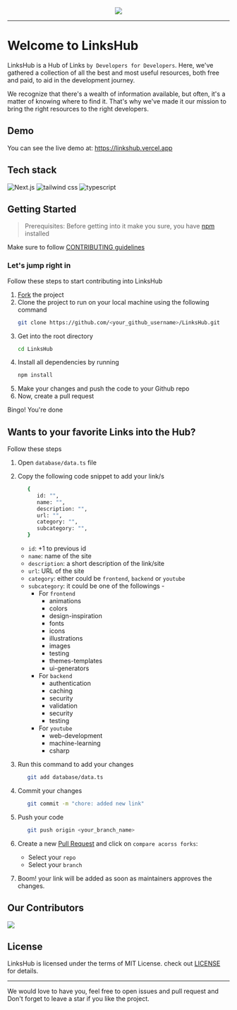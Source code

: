 <div align="center">
<img src="https://user-images.githubusercontent.com/78981177/215495029-ff9d4d24-a626-494a-859d-293cb9925f63.png"/>
</div><hr>

# Welcome to LinksHub

LinksHub is a Hub of Links `by Developers for Developers`. Here, we've gathered a collection of all the best and most useful resources, both free and paid, to aid in the development journey.

We recognize that there's a wealth of information available, but often, it's a matter of knowing where to find it. That's why we've made it our mission to bring the right resources to the right developers.

## Demo

You can see the live demo at: https://linkshub.vercel.app

## Tech stack

![Next.js](https://img.shields.io/badge/Next.js-7c3aed?style=for-the-badge&logo=next.js&logoColor=white)
![tailwind css](https://img.shields.io/badge/tailwind_css-7c3aed?style=for-the-badge&logo=tailwindcss&logoColor=white)
![typescript](https://img.shields.io/badge/typescript-7c3aed?style=for-the-badge&logo=typescript&logoColor=white)

## Getting Started

> Prerequisites: Before getting into it make you sure, you have [npm](https://nodejs.org/download) installed

Make sure to follow [CONTRIBUTING guidelines](https://github.com/rupali-codes/LinksHub/blob/main/CONTRIBUTING.md)

### Let's jump right in

Follow these steps to start contributing into LinksHub

1. [Fork](https://github.com/rupali-codes/LinksHub/fork) the project
2. Clone the project to run on your local machine using the following command
   ```sh
   git clone https://github.com/<your_github_username>/LinksHub.git
   ```
3. Get into the root directory
   ```sh
   cd LinksHub
   ```
4. Install all dependencies by running
   ```sh
   npm install
   ```
5. Make your changes and push the code to your Github repo
6. Now, create a pull request

Bingo! You're done

## Wants to your favorite Links into the Hub?

Follow these steps

1. Open `database/data.ts` file
   
2. Copy the following code snippet to add your link/s
   
   ```sh
      {
         id: "",
         name: "",
         description: "",
         url: "",
         category: "",
         subcategory: "",
      }
   ```
   * `id`: +1 to previous id
   * `name`: name of the site 
   * `description`: a short description of the link/site
   * `url`: URL of the site
   * `category`: either could be `frontend`, `backend` or `youtube` 
   * `subcategory`: it could be one of the followings - 
     * For `frontend`
        * animations
        * colors
        * design-inspiration
        * fonts
        * icons
        * illustrations
        * images
        * testing
        * themes-templates
        * ui-generators
      * For `backend`
        * authentication
        * caching
        * security
        * validation
        * security
        * testing
      * For `youtube`
        * web-development
        * machine-learning
        * csharp


3. Run this command to add your changes
   ```sh
      git add database/data.ts
   ```

4. Commit your changes
   ```sh 
      git commit -m "chore: added new link"
   ```

5. Push your code
   ```sh
      git push origin <your_branch_name>
   ```

6. Create a new [Pull Request]([here](https://github.com/rupali-codes/LinksHub/compare) ) and click on `compare acorss forks`:
      * Select your `repo`
      * Select your `branch`
  
7. Boom! your link will be added as soon as maintainers approves the changes.

## Our Contributors

<a href="https://github.com/rupali-codes/LinksHub/graphs/contributors">
  <img src="https://contrib.rocks/image?repo=rupali-codes/LinksHub" />
</a>

## License

LinksHub is licensed under the terms of MIT License. check out [LICENSE](https://github.com/rupali-codes/LinksHub/blob/main/LICENSE) for details.

---

We would love to have you, feel free to open issues and pull request and Don't forget to leave a star if you like the project.
